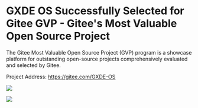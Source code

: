 # GXDE OS Successfully Selected for Gitee GVP - Gitee's Most Valuable Open Source Project  
  
The Gitee Most Valuable Open Source Project (GVP) program is a showcase platform for outstanding open-source projects comprehensively evaluated and selected by Gitee.  
  
Project Address: https://gitee.com/GXDE-OS  
  
![](/news/development/gvp/image1.jpg)  
  
![](/news/development/gvp/image2.jpg)